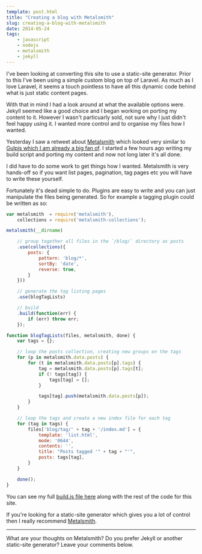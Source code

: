 ```yaml
---
template: post.html
title: "Creating a blog with Metalsmith"
slug: creating-a-blog-with-metalsmith
date: 2014-05-24
tags:
    - javascript
    - nodejs
    - metalsmith
    - jekyll
---
```

I've been looking at converting this site to use a static-site generator. Prior to this I've been using a simple custom blog on top of Laravel. As much as I love Laravel, it seems a touch pointless to have all this dynamic code behind what is just static content pages.

With that in mind I had a look around at what the available options were. Jekyll seemed like a good choice and I began working on porting my content to it. However I wasn't particuarly sold, not sure why I just didn't feel happy using it. I wanted more control and to organise my files how I wanted.

Yesterday I saw a retweet about [Metalsmith](http://metalsmith.io) which looked very similar to [Gulpjs which I am already a big fan of](/blog/post/easily-build-assets-with-gulpjs). I started a few hours ago writing my build script and porting my content and now not long later it's all done.

I did have to do some work to get things how I wanted. Metalsmith is very hands-off so if you want list pages, pagination, tag pages etc you will have to write these yourself.

Fortunately it's dead simple to do. Plugins are easy to write and you can just manipulate the files being generated. So for example a tagging plugin could be written as so:

```js
var metalsmith  = require('metalsmith'),
    collections = require('metalsmith-collections');

metalsmith(__dirname)

    // group together all files in the `/blog/` directory as posts
    .use(collections({
        posts: {
            pattern: 'blog/*',
            sortBy: 'date',
            reverse: true,
        }
    }))

    // generate the tag listing pages
    .use(blogTagLists)

    // build
    .build(function(err) {
        if (err) throw err;
    });

function blogTagLists(files, metalsmith, done) {
    var tags = {};

    // loop the posts collection, creating new groups on the tags
    for (p in metalsmith.data.posts) {
        for (t in metalsmith.data.posts[p].tags) {
            tag = metalsmith.data.posts[p].tags[t];
            if (! tags[tag]) {
                tags[tag] = [];
            }

            tags[tag].push(metalsmith.data.posts[p]);
        }
    }

    // loop the tags and create a new index file for each tag
    for (tag in tags) {
        files['blog/tag/' + tag + '/index.md'] = {
            template: 'list.html',
            mode: '0644',
            contents: '',
            title: "Posts tagged '" + tag + "'",
            posts: tags[tag],
        }
    }

    done();
}
```

You can see my full [build.js file here](http://github.com/lsjroberts/gelatin-design/tree/master/build.js) along with the rest of the code for this site.

If you're looking for a static-site generator which gives you a lot of control then I really recommend [Metalsmith](http://metalsmith.io).

---

What are your thoughts on Metalsmith? Do you prefer Jekyll or another static-site generator? Leave your comments below.